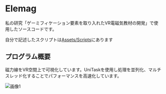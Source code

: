 # Elemag
私の研究「ゲーミフィケーション要素を取り入れたVR電磁気教材の開発」で使用したソースコードです。

自分で記述したスクリプトは[Assets/Scripts](Assets/Scripts)にあります
## プログラム概要
磁力線をVR空間上で可視化しています。UniTaskを使用し処理を並列化、マルチスレッド化することでパフォーマンスを高速化しています。

![画像1](https://github.com/oimosensei/Elemag/assets/67535903/2ed29d8b-d645-4a2f-b447-d5e3e2e1cd04)
